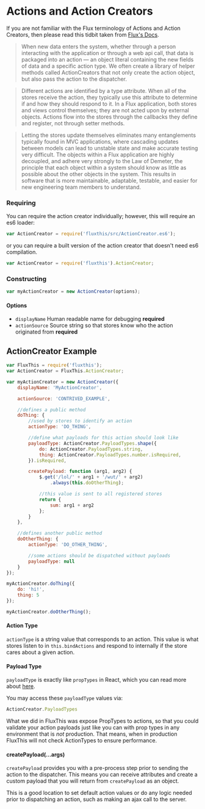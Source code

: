 # Actions and Action Creators

If you are not familiar with the Flux terminology of Actions
and Action Creators, then please read this tidbit taken
from [Flux's Docs](https://facebook.github.io/react/blog/2014/07/30/flux-actions-and-the-dispatcher.html#actions-and-actioncreators).

>When new data enters the system, whether through a person interacting with the
application or through a web api call, that data is packaged into an action —
an object literal containing the new fields of data and a specific action
type. We often create a library of helper methods called ActionCreators that
not only create the action object, but also pass the action to the dispatcher.

>Different actions are identified by a type attribute. When all of the stores
receive the action, they typically use this attribute to determine if and how
they should respond to it. In a Flux application, both stores and views
control themselves; they are not acted upon by external objects. Actions
flow into the stores through the callbacks they define and register, not
through setter methods.

>Letting the stores update themselves eliminates many entanglements typically
found in MVC applications, where cascading updates between models can lead
to unstable state and make accurate testing very difficult. The objects
within a Flux application are highly decoupled, and adhere very strongly
to the Law of Demeter, the principle that each object within a system should
know as little as possible about the other objects in the system. This
results in software that is more maintainable, adaptable, testable, and
easier for new engineering team members to understand.

### Requiring

You can require the action creator individually; however,
 this will require an es6 loader:

```js
var ActionCreator = require('fluxthis/src/ActionCreator.es6');
```

or you can require a built version of the action creator that doesn't need es6
compilation.

```js
var ActionCreator = require('fluxthis').ActionCreator;
```


### Constructing

```js
var myActionCreator = new ActionCreator(options);
```

#### Options
- `displayName` Human readable name for debugging **required**
- `actionSource` Source string so that stores know who the action originated from **required**

## ActionCreator Example

```js
var FluxThis = require('fluxthis');
var ActionCreator = FluxThis.ActionCreator;

var myActionCreator = new ActionCreator({
	displayName: 'MyActionCreator',

	actionSource: 'CONTRIVED_EXAMPLE',

	//defines a public method
	doThing: {
		//used by stores to identify an action
		actionType: 'DO_THING',

		//define what payloads for this action should look like
		payloadType: ActionCreator.PayloadTypes.shape({
			do: ActionCreator.PayloadTypes.string,
			thing: ActionCreator.PayloadTypes.number.isRequired,
		}).isRequired,

		createPayload: function (arg1, arg2) {
			$.get('/lol/' + arg1 + '/wut/' + arg2)
				.always(this.doOtherThing);

			//this value is sent to all registered stores
			return {
				sum: arg1 + arg2
			};
		}
	},

	//defines another public method
	doOtherThing: {
		actionType: 'DO_OTHER_THING',

		//some actions should be dispatched without payloads
		payloadType: null
	}
});

myActionCreator.doThing({
	do: 'hi!',
	thing: 5
});

myActionCreator.doOtherThing();
```

#### Action Type

`actionType` is a string value that corresponds to an action. This value
is what stores listen to in `this.bindActions` and respond to internally
if the store cares about a given action.


#### Payload Type

`payloadType` is exactly like `propTypes` in React, which you can read more
about [here](https://facebook.github.io/react/docs/reusable-components.html).

You may access these `payloadType` values via:

```js
ActionCreator.PayloadTypes
```

What we did in FluxThis was expose PropTypes to actions, so that you could
validate your action payloads just like you can with prop types in any
environment that is *not* production. That means, when in production FluxThis
will not check ActionTypes to ensure performance.

#### createPayload(...args)

`createPayload` provides you with a pre-process step prior to sending the
action to the dispatcher. This means you can receive attributes and create
a custom payload that you will return from `createPayload` as an object.

This is a good location to set default action values or do any logic
needed prior to dispatching an action, such as making an ajax call to the
server.
